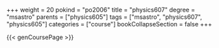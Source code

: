 +++
weight = 20
pokind = "po2006"
title = "physics607"
degree = "msastro"
parents = ["physics605"]
tags = ["msastro", "physics607", "physics605"]
categories = ["course"]
bookCollapseSection = false
+++

{{< genCoursePage >}}
